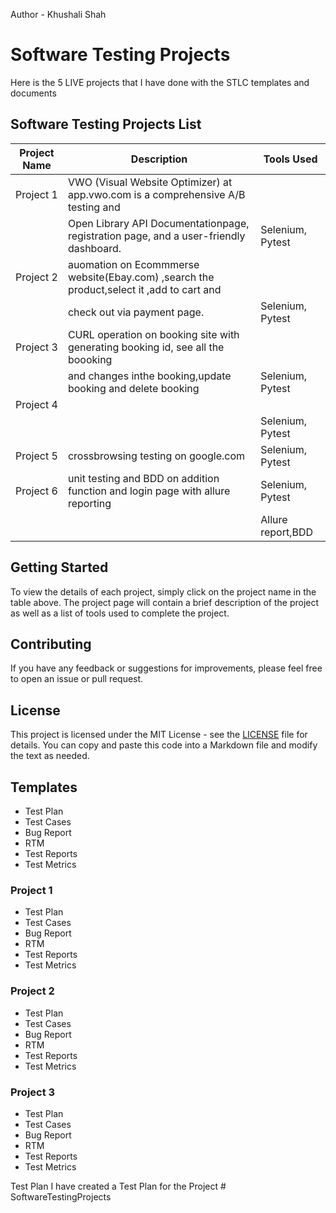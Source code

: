 Author - Khushali Shah
# Software Testing Projects
Here is the 5 LIVE projects that I have done with the STLC templates and documents


## Software Testing Projects List

| Project Name | Description                                                                                 | Tools Used             |
|--------------|---------------------------------------------------------------------------------------------|------------------------|
| Project 1    | VWO (Visual Website Optimizer) at app.vwo.com is a comprehensive A/B testing and            |                        |
|              |  Open Library API Documentationpage, registration page, and a user-friendly dashboard.      |  Selenium, Pytest      |
| Project 2    | auomation on Ecommmerse website(Ebay.com) ,search the product,select it ,add to cart and    |                        |
|              |  check out via payment page.                                                                |  Selenium, Pytest      |
| Project 3    | CURL operation on  booking site with generating booking id, see all the boooking            |                        |
|              | and changes inthe booking,update booking and delete booking                                 |  Selenium, Pytest      |
| Project 4    |    |                        |
|              |                                                                  |  Selenium, Pytest      |
| Project 5    | crossbrowsing testing on google.com                                                         |    Selenium, Pytest    |
| Project 6    | unit testing and BDD on addition function and  login page  with allure reporting            |   Selenium, Pytest     |
|              |                                                                                             |   Allure report,BDD    |
## Getting Started

To view the details of each project, simply click on the project name in the table above. The project page will contain a brief description of the project as well as a list of tools used to complete the project.

## Contributing

If you have any feedback or suggestions for improvements, please feel free to open an issue or pull request.

## License

This project is licensed under the MIT License - see the [LICENSE](LICENSE) file for details.
You can copy and paste this code into a Markdown file and modify the text as needed.







## Templates
- Test Plan
- Test Cases
- Bug Report
- RTM
- Test Reports
- Test Metrics


### Project 1
- Test Plan
- Test Cases
- Bug Report
- RTM
- Test Reports
- Test Metrics

### Project 2
- Test Plan
- Test Cases
- Bug Report
- RTM
- Test Reports
- Test Metrics

### Project 3
- Test Plan
- Test Cases
- Bug Report
- RTM
- Test Reports
- Test Metrics

Test Plan
I have created a Test Plan for the Project
#   S o f t w a r e T e s t i n g P r o j e c t s 
 
 
